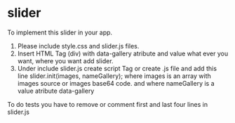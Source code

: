 # slider

To implement this slider in your app.

1. Please include style.css and slider.js files.
2. Insert HTML Tag (div) with data-gallery atribute and value what ever you want,  where you want add slider.
3. Under include slider.js create script Tag or create .js file and add this line 
  		slider.init(images, nameGallery);
  where images is an array with images source or images base64 code.
  and where nameGallery is a value atribute data-gallery

To do tests you have to remove or comment first and last four lines in slider.js
